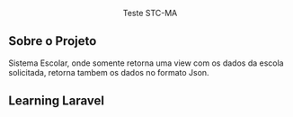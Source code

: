 <p align="center">Teste STC-MA</p>

## Sobre o Projeto
Sistema Escolar, onde somente retorna uma view com os dados da escola solicitada, retorna tambem os dados no formato Json.

## Learning Laravel
